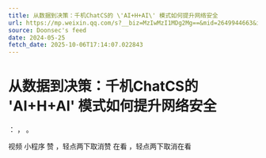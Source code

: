 ```yaml
---
title: 从数据到决策：千机ChatCS的 \'AI+H+AI\' 模式如何提升网络安全
url: https://mp.weixin.qq.com/s?__biz=MzIwMzI1MDg2Mg==&mid=2649944663&idx=1&sn=18c84cfea7c7b7a08afd90ae73a99f8b
source: Doonsec's feed
date: 2024-05-25
fetch_date: 2025-10-06T17:14:07.022843
---
```


# 从数据到决策：千机ChatCS的 \'AI+H+AI\' 模式如何提升网络安全

：
，
。

视频
小程序
赞
，轻点两下取消赞
在看
，轻点两下取消在看